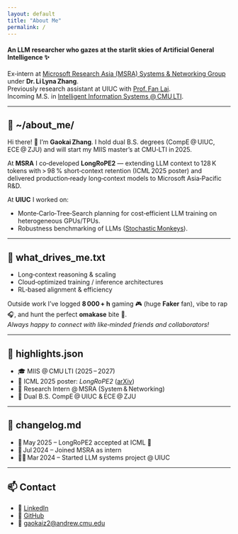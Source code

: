 ```yaml
---
layout: default
title: "About Me"
permalink: /
---
```


#### An LLM researcher who gazes at the starlit skies of Artificial General Intelligence ✨

Ex‑intern at [Microsoft Research Asia (MSRA) Systems & Networking Group](https://www.microsoft.com/en-us/research/group/systems-research-group-asia/) under **Dr. Li Lyna Zhang**.  
Previously research assistant at UIUC with [Prof. Fan Lai](https://www.fanlai.me/).  
Incoming M.S. in [Intelligent Information Systems @ CMU LTI](https://miis.cs.cmu.edu/).  

---

## 📂 ~/about_me/

Hi there! 👋 I’m **Gaokai Zhang**. I hold dual B.S. degrees (CompE @ UIUC, ECE @ ZJU) and will start my MIIS master’s at CMU‑LTI in 2025.

At **MSRA** I co‑developed **LongRoPE2** — extending LLM context to 128 K tokens with > 98 % short‑context retention (ICML 2025 poster) and delivered production‑ready long‑context models to Microsoft Asia‑Pacific R&D.

At **UIUC** I worked on:  
- Monte‑Carlo‑Tree‑Search planning for cost‑efficient LLM training on heterogeneous GPUs/TPUs.  
- Robustness benchmarking of LLMs ([Stochastic Monkeys](https://arxiv.org/abs/2411.02785)).  

---

## 🧠 what_drives_me.txt
- Long‑context reasoning & scaling  
- Cloud‑optimized training / inference architectures  
- RL‑based alignment & efficiency  

Outside work I’ve logged **8 000 + h** gaming 🎮 (huge **Faker** fan), vibe to rap 🎧, and hunt the perfect **omakase** bite 🍣.  
*Always happy to connect with like‑minded friends and collaborators!*  

---

## 🏅 highlights.json
- 🎓 MIIS @ CMU LTI (2025 – 2027)  
- 🧪 ICML 2025 poster: *LongRoPE2* ([arXiv](https://arxiv.org/abs/2502.20082))  
- 💼 Research Intern @ MSRA (System & Networking)  
- 🏫 Dual B.S. CompE @ UIUC & ECE @ ZJU  

---

## 📰 changelog.md
- 🧾 May 2025 – LongRoPE2 accepted at ICML 🎉  
- 🏢 Jul 2024 – Joined MSRA as intern  
- 🧑‍🔬 Mar 2024 – Started LLM systems project @ UIUC  

---

## 📫 Contact
- 💼 [LinkedIn](https://linkedin.com/in/gaokaizhang)  
- 🐙 [GitHub](https://github.com/GaokaiZhang)  
- 📧 [gaokaiz2@andrew.cmu.edu](mailto:gaokaiz2@andrew.cmu.edu)

